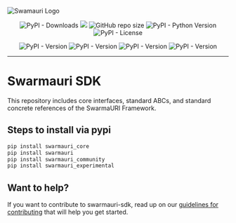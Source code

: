 ![Swamauri Logo](https://res.cloudinary.com/dbjmpekvl/image/upload/v1730099724/Swarmauri-logo-lockup-2048x757_hww01w.png)

<div style="text-align: center;">

![PyPI - Downloads](https://img.shields.io/pypi/dm/swarmauri)
![](https://hits.seeyoufarm.com/api/count/incr/badge.svg?url=https://github.com/swarmauri/swarmauri-sdk&count_bg=%2379C83D&title_bg=%23555555&icon=&icon_color=%23E7E7E7&title=hits&edge_flat=false) 
![GitHub repo size](https://img.shields.io/github/repo-size/swarmauri/swarmauri-sdk)
![PyPI - Python Version](https://img.shields.io/pypi/pyversions/swarmauri) ![PyPI - License](https://img.shields.io/pypi/l/swarmauri)





![PyPI - Version](https://img.shields.io/pypi/v/swarmauri?label=swarmauri_core&color=green)
![PyPI - Version](https://img.shields.io/pypi/v/swarmauri?label=swarmauri&color=green)
![PyPI - Version](https://img.shields.io/pypi/v/swarmauri?label=swarmauri_community&color=yellow)
![PyPI - Version](https://img.shields.io/pypi/v/swarmauri?label=swarmauri_experimental&color=yellow)







</div>

---

# Swarmauri SDK
This repository includes core interfaces, standard ABCs, and standard concrete references of the SwarmaURI Framework.


## Steps to install via pypi
```bash
pip install swarmauri_core
pip install swarmauri
pip install swarmauri_community
pip install swarmauri_experimental
```

## Want to help?

If you want to contribute to swarmauri-sdk, read up on our [guidelines for contributing](https://github.com/swarmauri/swarmauri-sdk/blob/master/contributing.md) that will help you get started.

